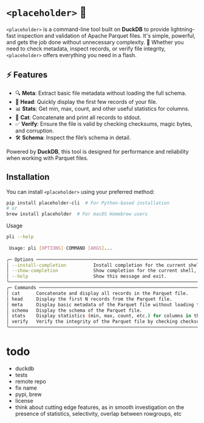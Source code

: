 # `<placeholder>` 🚀

`<placeholder>` is a command-line tool built on **DuckDB** to provide lightning-fast inspection and validation of Apache Parquet files. It's simple, powerful, and gets the job done without unnecessary complexity. 🎯 Whether you need to check metadata, inspect records, or verify file integrity, `<placeholder>` offers everything you need in a flash.

## ⚡ Features
- 🔍 **Meta**: Extract basic file metadata without loading the full schema.
- 🔢 **Head**: Quickly display the first few records of your file.
- 📊 **Stats**: Get min, max, count, and other useful statistics for columns.
- 📝 **Cat**: Concatenate and print all records to stdout.
- ✅ **Verify**: Ensure the file is valid by checking checksums, magic bytes, and corruption.
- 🛠️ **Schema**: Inspect the file’s schema in detail.

Powered by **DuckDB**, this tool is designed for performance and reliability when working with Parquet files.

## Installation

You can install `<placeholder>` using your preferred method:

```bash
pip install placeholder-cli  # For Python-based installation
# or
brew install placeholder  # For macOS Homebrew users
```

Usage

```bash
pli --help                                                                                                    
                                                                                                                       
 Usage: pli [OPTIONS] COMMAND [ARGS]...                                                                                
                                                                                                                       
╭─ Options ───────────────────────────────────────────────────────────────────────────────────────────────────────────╮
│ --install-completion          Install completion for the current shell.                                             │
│ --show-completion             Show completion for the current shell, to copy it or customize the installation.      │
│ --help                        Show this message and exit.                                                           │
╰─────────────────────────────────────────────────────────────────────────────────────────────────────────────────────╯
╭─ Commands ──────────────────────────────────────────────────────────────────────────────────────────────────────────╮
│ cat      Concatenate and display all records in the Parquet file.                                                   │
│ head     Display the first N records from the Parquet file.                                                         │
│ meta     Display basic metadata of the Parquet file without loading the schema.                                     │
│ schema   Display the schema of the Parquet file.                                                                    │
│ stats    Display statistics (min, max, count, etc.) for columns in the Parquet file.                                │
│ verify   Verify the integrity of the Parquet file by checking checksums, magic bytes, and corruption.               │
╰─────────────────────────────────────────────────────────────────────────────────────────────────────────────────────
```


# todo
- duckdb
- tests
- remote repo
- fix name
- pypi, brew
- license
- think about cutting edge features, as in smooth investigation on the presence of statistics, selectivity, overlap between rowgroups, etc

